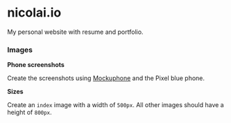 # nicolai.io

My personal website with resume and portfolio.

### Images

**Phone screenshots**

Create the screenshots using [Mockuphone](https://mockuphone.com/googlepixelreallyblue) and the Pixel blue phone.

**Sizes**

Create an `index` image with a width of `500px`. All other images should have a height of `800px`.